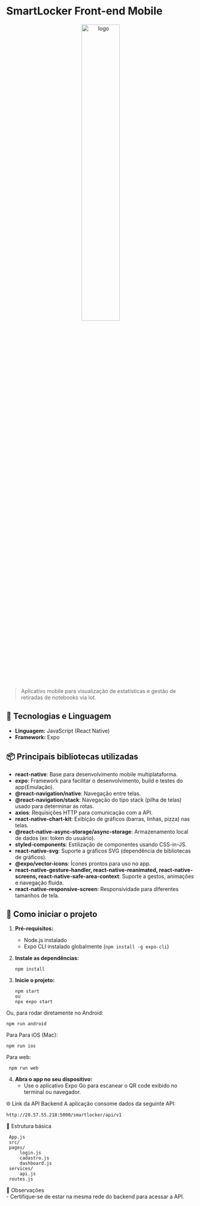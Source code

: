 # SmartLocker Front-end Mobile

<div align="center">
  <img src="https://github.com/Fredericobarbosa/smartlocker_frontend_mobile/blob/main/assets/logo.png" alt="logo"  width="45%">
</div> 

> Aplicativo mobile para visualização de estatísticas e gestão de retiradas de notebooks via Iot.

## 📱 Tecnologias e Linguagem

- **Linguagem:** JavaScript (React Native)
- **Framework:** Expo

## 📦 Principais bibliotecas utilizadas

- **react-native**: Base para desenvolvimento mobile multiplataforma.
- **expo**: Framework para facilitar o desenvolvimento, build e testes do app(Emulação).
- **@react-navigation/native**: Navegação entre telas.
- **@react-navigation/stack**: Navegação do tipo stack (pilha de telas) usado para determinar as rotas.
- **axios**: Requisições HTTP para comunicação com a API.
- **react-native-chart-kit**: Exibição de gráficos (barras, linhas, pizza) nas telas.
- **@react-native-async-storage/async-storage**: Armazenamento local de dados (ex: token do usuário).
- **styled-components**: Estilização de componentes usando CSS-in-JS.
- **react-native-svg**: Suporte a gráficos SVG (dependência de bibliotecas de gráficos).
- **@expo/vector-icons**: Ícones prontos para uso no app.
- **react-native-gesture-handler, react-native-reanimated, react-native-screens, react-native-safe-area-context**: Suporte a gestos, animações e navegação fluida.
- **react-native-responsive-screen**: Responsividade para diferentes tamanhos de tela.

## 🚀 Como iniciar o projeto

1. **Pré-requisitos:**
   - Node.js instalado
   - Expo CLI instalado globalmente (`npm install -g expo-cli`)

2. **Instale as dependências:**
   ```
   npm install
3. **Inicie o projeto:**
   ```
   npm start 
   ou 
   npx expo start
Ou, para rodar diretamente no Android:
   ```
   npm run android
```
Para Para iOS (Mac):
   ```
   npm run ios
```
Para web:
   ```
    npm run web
```

4. **Abra o app no seu dispositivo:**
   - Use o aplicativo Expo Go para escanear o QR code exibido no terminal ou navegador.

🌐 Link da API Backend
A aplicação consome dados da seguinte API:
   ```
   http://20.57.55.218:5000/smartlocker/api/v1
```

📁 Estrutura básica
   ```
    App.js
    src/
    pages/
        login.js
        cadastro.js
        dashboard.js
    services/
        api.js
    routes.js
```

📝 Observações<br>
    - Certifique-se de estar na mesma rede do backend para acessar a API.
